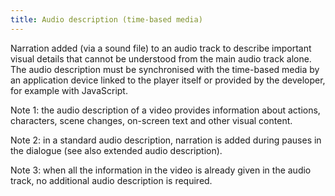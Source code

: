 ```yaml
---
title: Audio description (time-based media)
---
```


Narration added (via a sound file) to an audio track to describe important visual details that cannot be understood from the main audio track alone. The audio description must be synchronised with the time-based media by an application device linked to the player itself or provided by the developer, for example with JavaScript.

Note 1: the audio description of a video provides information about actions, characters, scene changes, on-screen text and other visual content.

Note 2: in a standard audio description, narration is added during pauses in the dialogue (see also extended audio description).

Note 3: when all the information in the video is already given in the audio track, no additional audio description is required.
